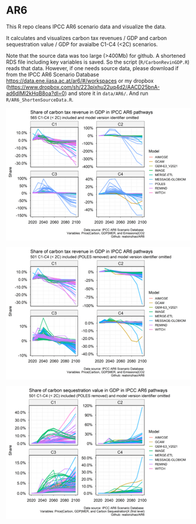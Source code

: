 # AR6
This R repo cleans IPCC AR6 scenario data and visualize the data. 

It calculates and visualizes carbon tax revenues / GDP and carbon sequestration value / GDP for avaialbe C1-C4 (<2C) scenarios.

Note that the source data was too large (>400Mb) for github. A shortened RDS file including key variables is saved. So the script (`R/CarbonRevinGDP.R`) reads that data. However, if one needs source data, please download if from the IPCC AR6 Scenario Database https://data.ene.iiasa.ac.at/ar6/#/workspaces
or my dropbox (https://www.dropbox.com/sh/223pixhu22uq4d2/AACD25bnA-ad6dIMl2kHqB8oa?dl=0) and store it in `data/AR6/`. And run `R/AR6_ShortenSourceData.R`.

![Image](output/CarbonRevinGDP/CarbonRevInGDP.png)

![Image](output/CarbonRevinGDP/CarbonRevInGDP_noPOLES.png)

![Image](output/CarbonRevinGDP/CarbonCSInGDP_noPOLES.png)
